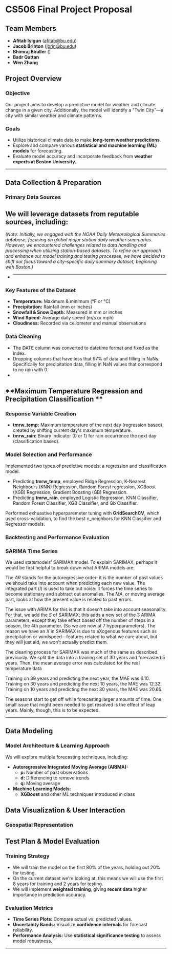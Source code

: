 
# **CS506 Final Project Proposal**  
## **Team Members**  
- **Afitab Iyigun** (afitab@bu.edu) 
- **Jacob Brinton** (jbrin@bu.edu)
- **Bhimraj Bhuller** ()
- **Badr Qattan**
- **Wen Zhang**  

## **Project Overview**  
### **Objective**  
Our project aims to develop a predictive model for weather and climate change in a given city. Additionally, the model will identify a "Twin City"—a city with similar weather and climate patterns.  

### **Goals**  
- Utilize historical climate data to make **long-term weather predictions**.  
- Explore and compare various **statistical and machine learning (ML) models** for forecasting.  
- Evaluate model accuracy and incorporate feedback from **weather experts at Boston University**.  

---

## **Data Collection & Preparation**  
### **Primary Data Sources**  
We will leverage datasets from reputable sources, including:  
- 
*(Note: Initially, we engaged with the NOAA Daily Meteorological Summaries database, focusing on global major station daily weather summaries. However, we encountered challenges related to data handling and processing when utilizing station-based datasets. To refine our approach and enhance our model training and testing processes, we have decided to shift our focus toward a city-specific daily summary dataset, beginning with Boston.)*
- ****

### **Key Features of the Dataset**  
- **Temperature:** Maximum & minimum (°F or °C)  
- **Precipitation:** Rainfall (mm or inches)  
- **Snowfall & Snow Depth:** Measured in mm or inches  
- **Wind Speed:** Average daily speed (m/s or mph)  
- **Cloudiness:** Recorded via ceilometer and manual observations  

### **Data Cleaning**
- The DATE column was converted to datetime format and fixed as the index. 
- Dropping columns that have less that 97% of data and filling in NaNs. Specifically for precipitation data, filling in NaN values that correspond to no rain with 0. 
- 

## **Maximum Temperature Regression and Precipitation Classification **

### **Response Variable Creation**
- **tmrw_temp:** Maximum temperature of the next day (regression based), created by shifting current day's maximum temperature. 
- **tmrw_rain:** Binary indicator (0 or 1) for rain occurrence the next day (classification based).
 
### **Model Selection and Performance**
Implemented two types of predictive models: a regression and classification model. 
- Predicting **tmrw_temp**, employed Ridge Regression, K-Nearest Neighbours (KNN) Regression, Random Forest regression, XGBoost (XGB) Regression, Gradient Boosting (GB) Regression. 
- Predicting **tmrw_rain**, employed Logistic Regression, KNN Classifier, Random Forest Classifier, XGB Classifier, and Gb Classifier. 

Performed exhuastive hyperparemeter tuning with **GridSearchCV**, which used cross-validation, to find the best n_neighbors for KNN Classifier and Regressor models. 

### **Backtesting and Performance Evaluation**


### **SARIMA Time Series**
We used statsmodels' SARIMAX model. To explain SARIMAX, perhaps it would be first helpful to break down what ARIMA models are:

The *AR* stands for the autoregressive order; it is the number of past values we should take into account when predicting each new value. The integrated part (*I*) is used to take out noise: it forces the time series to become stationary and subtract out anomalies. The *MA*, or moving average part, looks at how the present value is related to past errors.

The issue with ARIMA for this is that it doesn't take into account seasonality. For that, we add the *S* of SARIMAX; this adds a new set of the 3 ARIMA parameters, except they take effect based off the number of steps in a season, the 4th parameter. (So we are now at 7 hyperparameters). The reason we have an *X* in SARIMAX is due to eXogenous features such as precipitation or windspeed—features related to what we care about, but they will just aid, we won't actually predict them.

The cleaning process for SARIMAX was much of the same as described previously. We split the data into a training set of 30 years and forecasted 5 years. Then, the mean average error was calculated for the real temperature data 

Training on 39 years and predicting the next year, the MAE was 6.10.
Training on 30 years and predicting the next 10 years, the MAE was 12.32.
Training on 10 years and predicting the next 30 years, the MAE was 20.65.

The seasons start to get off while forecasting larger amounts of time. One small issue that might been needed to get resolved is the effect of leap years. Mainly, though, this is to be expected.

---

## **Data Modeling**  
### **Model Architecture & Learning Approach**  
We will explore multiple forecasting techniques, including:  
- **Autoregressive Integrated Moving Average (ARIMA):**  
  - **p:** Number of past observations  
  - **d:** Differencing to remove trends  
  - **q:** Moving average  
- **Machine Learning Models:**  
  - **XGBoost** and other ML techniques introduced in class  


## **Data Visualization & User Interaction**  
### **Geospatial Representation**  


## **Test Plan & Model Evaluation**  
### **Training Strategy**
- We will train the model on the first 80% of the years, holding out 20% for testing.
- On the current dataset we're looking at, this means we will use the first 8 years for training and 2 years for testing.
- We will implement **weighted training**, giving **recent data** higher importance in prediction accuracy.

### **Evaluation Metrics**  
- **Time Series Plots:** Compare actual vs. predicted values.  
- **Uncertainty Bands:** Visualize **confidence intervals** for forecast reliability.  
- **Performance Analysis:** Use **statistical significance testing** to assess model robustness.  

---
